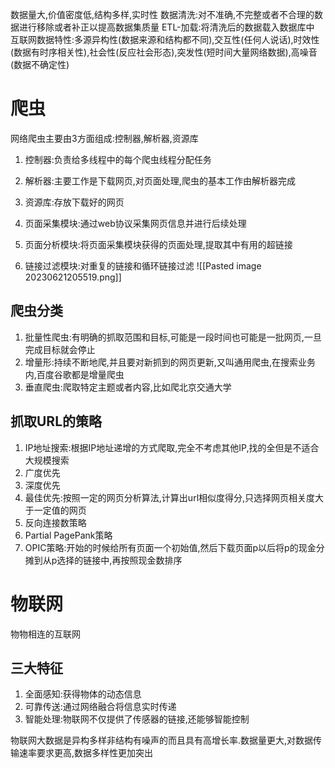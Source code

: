 数据量大,价值密度低,结构多样,实时性
数据清洗:对不准确,不完整或者不合理的数据进行移除或者补正以提高数据集质量
ETL-加载:将清洗后的数据载入数据库中
互联网数据特性:多源异构性(数据来源和结构都不同),交互性(任何人说话),时效性(数据有时序相关性),社会性(反应社会形态),突发性(短时间大量网络数据),高噪音(数据不确定性)

# 爬虫
网络爬虫主要由3方面组成:控制器,解析器,资源库
1. 控制器:负责给多线程中的每个爬虫线程分配任务
2. 解析器:主要工作是下载网页,对页面处理,爬虫的基本工作由解析器完成
3. 资源库:存放下载好的网页

1. 页面采集模块:通过web协议采集网页信息并进行后续处理
2. 页面分析模块:将页面采集模块获得的页面处理,提取其中有用的超链接
3. 链接过滤模块:对重复的链接和循环链接过滤
![[Pasted image 20230621205519.png]]
## 爬虫分类
1. 批量性爬虫:有明确的抓取范围和目标,可能是一段时间也可能是一批网页,一旦完成目标就会停止
2. 增量形:持续不断地爬,并且要对新抓到的网页更新,又叫通用爬虫,在搜索业务内,百度谷歌都是增量爬虫
3. 垂直爬虫:爬取特定主题或者内容,比如爬北京交通大学

## 抓取URL的策略
1. IP地址搜索:根据IP地址递增的方式爬取,完全不考虑其他IP,找的全但是不适合大规模搜索
2. 广度优先
3. 深度优先
4. 最佳优先:按照一定的网页分析算法,计算出url相似度得分,只选择网页相关度大于一定值的网页
5. 反向连接数策略
6. Partial PagePank策略
7. OPIC策略:开始的时候给所有页面一个初始值,然后下载页面p以后将p的现金分摊到从p选择的链接中,再按照现金数排序

# 物联网
物物相连的互联网
## 三大特征
1. 全面感知:获得物体的动态信息
2. 可靠传送:通过网络融合将信息实时传递
3. 智能处理:物联网不仅提供了传感器的链接,还能够智能控制

物联网大数据是异构多样非结构有噪声的而且具有高增长率.数据量更大,对数据传输速率要求更高,数据多样性更加突出






